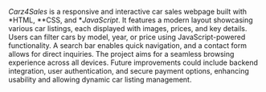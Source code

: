 *Carz4Sales* is a responsive and interactive car sales webpage built with *HTML, **CSS, and **JavaScript*. It features a modern layout showcasing various car listings, each displayed with images, prices, and key details. Users can filter cars by model, year, or price using JavaScript-powered functionality. A search bar enables quick navigation, and a contact form allows for direct inquiries. The project aims for a seamless browsing experience across all devices. Future improvements could include backend integration, user authentication, and secure payment options, enhancing usability and allowing dynamic car listing management. 
